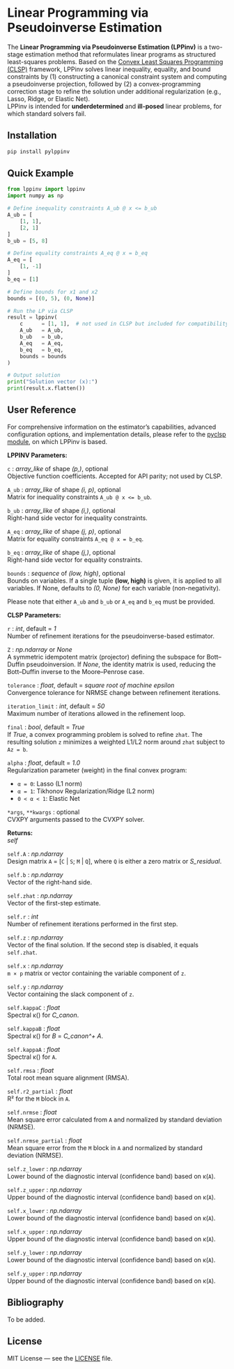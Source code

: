 # Linear Programming via Pseudoinverse Estimation

The **Linear Programming via Pseudoinverse Estimation (LPPinv)** is a two-stage estimation method that reformulates linear programs as structured least-squares problems. Based on the [Convex Least Squares Programming (CLSP)](https://pypi.org/project/pyclsp/ "Convex Least Squares Programming") framework, LPPinv solves linear inequality, equality, and bound constraints by (1) constructing a canonical constraint system and computing a pseudoinverse projection, followed by (2) a convex-programming correction stage to refine the solution under additional regularization (e.g., Lasso, Ridge, or Elastic Net).  
LPPinv is intended for **underdetermined** and **ill-posed** linear problems, for which standard solvers fail.

## Installation

```bash
pip install pylppinv
```

## Quick Example

```python
from lppinv import lppinv
import numpy as np

# Define inequality constraints A_ub @ x <= b_ub
A_ub = [
    [1, 1],
    [2, 1]
]
b_ub = [5, 8]

# Define equality constraints A_eq @ x = b_eq
A_eq = [
    [1, -1]
]
b_eq = [1]

# Define bounds for x1 and x2
bounds = [(0, 5), (0, None)]

# Run the LP via CLSP
result = lppinv(
    c      = [1, 1],  # not used in CLSP but included for compatibility
    A_ub   = A_ub,
    b_ub   = b_ub,
    A_eq   = A_eq,
    b_eq   = b_eq,
    bounds = bounds
)

# Output solution
print("Solution vector (x):")
print(result.x.flatten())
```

## User Reference

For comprehensive information on the estimator’s capabilities, advanced configuration options, and implementation details, please refer to the [pyclsp module](https://pypi.org/project/pyclsp/ "Convex Least Squares Programming"), on which LPPinv is based.

**LPPINV Parameters:**

`c` : *array_like* of shape *(p,)*, optional  
Objective function coefficients. Accepted for API parity; not used by CLSP.

`A_ub` : *array_like* of shape *(i, p)*, optional  
Matrix for inequality constraints `A_ub @ x <= b_ub`.

`b_ub` : *array_like* of shape *(i,)*, optional  
Right-hand side vector for inequality constraints.

`A_eq` : *array_like* of shape *(j, p)*, optional  
Matrix for equality constraints `A_eq @ x = b_eq`.

`b_eq` : *array_like* of shape *(j,)*, optional  
Right-hand side vector for equality constraints.

`bounds` : *sequence* of *(low, high)*, optional  
Bounds on variables. If a single tuple **(low, high)** is given, it is applied to all variables. If None, defaults to *(0, None)* for each variable (non-negativity).

Please note that either `A_ub` and `b_ub` or `A_eq` and `b_eq` must be provided.

**CLSP Parameters:**  

`r` : *int*, default = *1*  
Number of refinement iterations for the pseudoinverse-based estimator.

`Z` : *np.ndarray* or *None*  
A symmetric idempotent matrix (projector) defining the subspace for Bott–Duffin pseudoinversion. If *None*, the identity matrix is used, reducing the Bott–Duffin inverse to the Moore–Penrose case.

`tolerance` : *float*, default = *square root of machine epsilon*  
Convergence tolerance for NRMSE change between refinement iterations.

`iteration_limit` : *int*, default = *50*  
Maximum number of iterations allowed in the refinement loop.

`final` : *bool*, default = *True*  
If *True*, a convex programming problem is solved to refine `zhat`. The resulting solution `z` minimizes a weighted L1/L2 norm around `zhat` subject to `Az = b`.

`alpha` : *float*, default = *1.0*  
Regularization parameter (weight) in the final convex program:  
- `α = 0`: Lasso (L1 norm)  
- `α = 1`: Tikhonov Regularization/Ridge (L2 norm)  
- `0 < α < 1`: Elastic Net

`*args`, `**kwargs` : optional  
CVXPY arguments passed to the CVXPY solver.

**Returns:**  
*self*

`self.A`             : *np.ndarray*  
Design matrix `A` = [`C` | `S`; `M` | `Q`], where `Q` is either a zero matrix or *S_residual*.

`self.b`             : *np.ndarray*  
Vector of the right-hand side.

`self.zhat`          : *np.ndarray*  
Vector of the first-step estimate.

`self.r`             : *int*  
Number of refinement iterations performed in the first step.

`self.z`             : *np.ndarray*  
Vector of the final solution. If the second step is disabled, it equals `self.zhat`.

`self.x`             : *np.ndarray*  
`m × p` matrix or vector containing the variable component of `z`.

`self.y`             : *np.ndarray*  
Vector containing the slack component of `z`.

`self.kappaC`        : *float*  
Spectral κ() for *C_canon*.

`self.kappaB`        : *float*  
Spectral κ() for *B* = *C_canon^+ A*.

`self.kappaA`        : *float*  
Spectral κ() for `A`.

`self.rmsa`          : *float*  
Total root mean square alignment (RMSA).

`self.r2_partial`    : *float*  
R² for the `M` block in `A`.

`self.nrmse`         : *float*  
Mean square error calculated from `A` and normalized by standard deviation (NRMSE).

`self.nrmse_partial` : *float*  
Mean square error from the `M` block in `A` and normalized by standard deviation (NRMSE).

`self.z_lower`       : *np.ndarray*  
Lower bound of the diagnostic interval (confidence band) based on κ(`A`).

`self.z_upper`       : *np.ndarray*  
Upper bound of the diagnostic interval (confidence band) based on κ(`A`).

`self.x_lower`       : *np.ndarray*  
Lower bound of the diagnostic interval (confidence band) based on κ(`A`).

`self.x_upper`       : *np.ndarray*  
Upper bound of the diagnostic interval (confidence band) based on κ(`A`).

`self.y_lower`       : *np.ndarray*  
Lower bound of the diagnostic interval (confidence band) based on κ(`A`).

`self.y_upper`       : *np.ndarray*  
Upper bound of the diagnostic interval (confidence band) based on κ(`A`).

## Bibliography

To be added.

## License

MIT License — see the [LICENSE](LICENSE) file.
